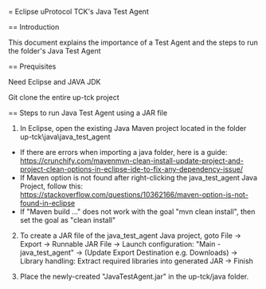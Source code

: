 = Eclipse uProtocol TCK's Java Test Agent

== Introduction

This document explains the importance of a Test Agent and the steps to run the folder's Java Test Agent

== Prequisites

Need Eclipse and JAVA JDK

Git clone the entire up-tck project


== Steps to run Java Test Agent using a JAR file

1. In Eclipse, open the existing Java Maven project located in the folder up-tck\java\java_test_agent 
* If there are errors when importing a java folder, here is a guide: https://crunchify.com/mavenmvn-clean-install-update-project-and-project-clean-options-in-eclipse-ide-to-fix-any-dependency-issue/
* If Maven option is not found after right-clicking the java_test_agent Java Project, follow this: https://stackoverflow.com/questions/10362166/maven-option-is-not-found-in-eclipse
* If "Maven build ..." does not work with the goal "mvn clean install", then set the goal as "clean install"

2. To create a JAR file of the java_test_agent Java project, goto File -> Export -> Runnable JAR File -> Launch configuration: "Main - java_test_agent" -> (Update Export Destination e.g. Downloads) -> Library handling: Extract required libraries into generated JAR -> Finish

3. Place the newly-created "JavaTestAgent.jar" in the up-tck/java folder.
